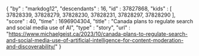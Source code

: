 {
  "by" : "markdog12",
  "descendants" : 16,
  "id" : 37827868,
  "kids" : [ 37828339, 37828279, 37828230, 37828231, 37828297, 37828290 ],
  "score" : 40,
  "time" : 1696904304,
  "title" : "Canada plans to regulate search and social media use of AI",
  "type" : "story",
  "url" : "https://www.michaelgeist.ca/2023/10/canada-plans-to-regulate-search-and-social-media-use-of-artificial-intelligence-for-content-moderation-and-discoverability/"
}
